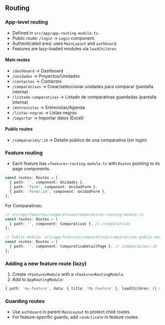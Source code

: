 ## Routing

### App-level routing
- Defined in `src/app/app-routing-module.ts`.
- Public route: `/login` → `Login` component.
- Authenticated area: uses `MainLayout` and `authGuard`.
- Features are lazy-loaded modules via `loadChildren`.

#### Main routes
- `/dashboard` → Dashboard
- `/unidades` → Proyectos/Unidades
- `/contactos` → Contactos
- `/comparativas` → Crear/seleccionar unidades para comparar (pantalla interna)
- `/listado-comparativas` → Listado de comparativas guardadas (pantalla interna)
- `/entrevistas` → Entrevistas/Agenda
- `/listas-negras` → Listas negras
- `/importar` → Importar datos (Excel)

#### Public routes
- `/comparacion/:id` → Detalle público de una comparativa (sin login)

### Feature routing
- Each feature has `<feature>-routing-module.ts` with `Routes` pointing to its page components.
```ts
const routes: Routes = [
  { path: '', component: Unidades },
  { path: 'form', component: UnidadForm },
  { path: 'form/:id', component: UnidadForm },
];
```

For Comparativas:
```ts
// src/app/features/comparativas/comparativas-routing-module.ts
const routes: Routes = [
  { path: '', component: Comparativas }, // /comparativas
];

// Public module: src/app/features/comparativas/comparativas-public-module.ts (lazy-loaded at /comparacion/:id)
const routes: Routes = [
  { path: '', component: ComparativaDetailPage }, // /comparacion/:id
];
```

### Adding a new feature route (lazy)
1) Create `<Feature>Module` with a `<Feature>RoutingModule`.
2) Add to `AppRoutingModule`:
```ts
{ path: 'my-feature', data: { title: 'My Feature' }, loadChildren: () => import('./features/my-feature/my-feature-module').then(m => m.MyFeatureModule) }
```

### Guarding routes
- Use `authGuard` in parent `MainLayout` to protect child routes.
- For feature-specific guards, add `canActivate` in feature routes.


